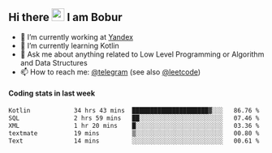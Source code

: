 ## Hi there <img src="https://media.giphy.com/media/hvRJCLFzcasrR4ia7z/giphy.gif" width="25px" height="25px"> I am Bobur

- 💼 I’m currently working at [Yandex](https://yandex.ru/)
- 🌱 I’m currently learning Kotlin
- 💬 Ask me about anything related to Low Level Programming or Algorithm and Data Structures
- 📫 How to reach me: [@telegram](https://t.me/octoant) (see also [@leetcode](https://leetcode.com/octoant/))    

#### Coding stats in last week

<!--START_SECTION:waka-->

```txt
Kotlin            34 hrs 43 mins  █████████████████████▓░░░   86.76 %
SQL               2 hrs 59 mins   ██░░░░░░░░░░░░░░░░░░░░░░░   07.46 %
XML               1 hr 20 mins    █░░░░░░░░░░░░░░░░░░░░░░░░   03.36 %
textmate          19 mins         ▒░░░░░░░░░░░░░░░░░░░░░░░░   00.80 %
Text              14 mins         ░░░░░░░░░░░░░░░░░░░░░░░░░   00.61 %
```

<!--END_SECTION:waka-->
